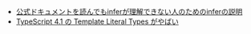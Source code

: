 - [公式ドキュメントを読んでもinferが理解できない人のためのinferの説明](https://qiita.com/ringtail003/items/733aff32ddad7d4fda90)
- [TypeScript 4.1 の Template Literal Types がやばい](https://qiita.com/acro5piano/items/5787b9133f7433040085)